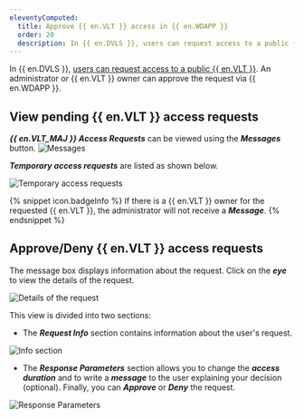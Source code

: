 ```yaml
---
eleventyComputed:
  title: Approve {{ en.VLT }} access in {{ en.WDAPP }}
  order: 20
  description: In {{ en.DVLS }}, users can request access to a public {{ en.VLT }}. An administrator / {{ en.VLT }} owner can approve the request via {{ en.WDAPP }}
---
```

In {{ en.DVLS }}, [users can request access to a public {{ en.VLT }}](/server/web-interface/vault-access/request-vault-access). An administrator or {{ en.VLT }} owner can approve the request via {{ en.WDAPP }}. 

## View pending {{ en.VLT }} access requests

***{{ en.VLT_MAJ }} Access Requests*** can be viewed using the ***Messages*** button.
![Messages](https://cdnweb.devolutions.net/docs/docs_en_server_DVLS6015_2024_1.png)

 ***Temporary access requests*** are listed as shown below. 

![Temporary access requests](https://cdnweb.devolutions.net/docs/docs_en_server_DVLS6016_2024_1.png)

{% snippet icon.badgeInfo %}
If there is a {{ en.VLT }} owner for the requested {{ en.VLT }}, the administrator will not receive a ***Message***.
{% endsnippet %}

## Approve/Deny {{ en.VLT }} access requests

The message box displays information about the request. Click on the ***eye*** to view the details of the request.

![Details of the request](https://cdnweb.devolutions.net/docs/docs_en_server_DVLS6017_2024_1.png)

This view is divided into two sections:

* The ***Request Info*** section contains information about the user's request.

![Info section](https://cdnweb.devolutions.net/docs/docs_en_server_DVLS6014_2024_1.png)

* The ***Response Parameters*** section allows you to change the ***access duration*** and to write a ***message*** to the user explaining your decision (optional). Finally, you can ***Approve*** or ***Deny*** the request.

![Response Parameters](https://cdnweb.devolutions.net/docs/docs_en_server_DVLS6018_2024_1.png)
